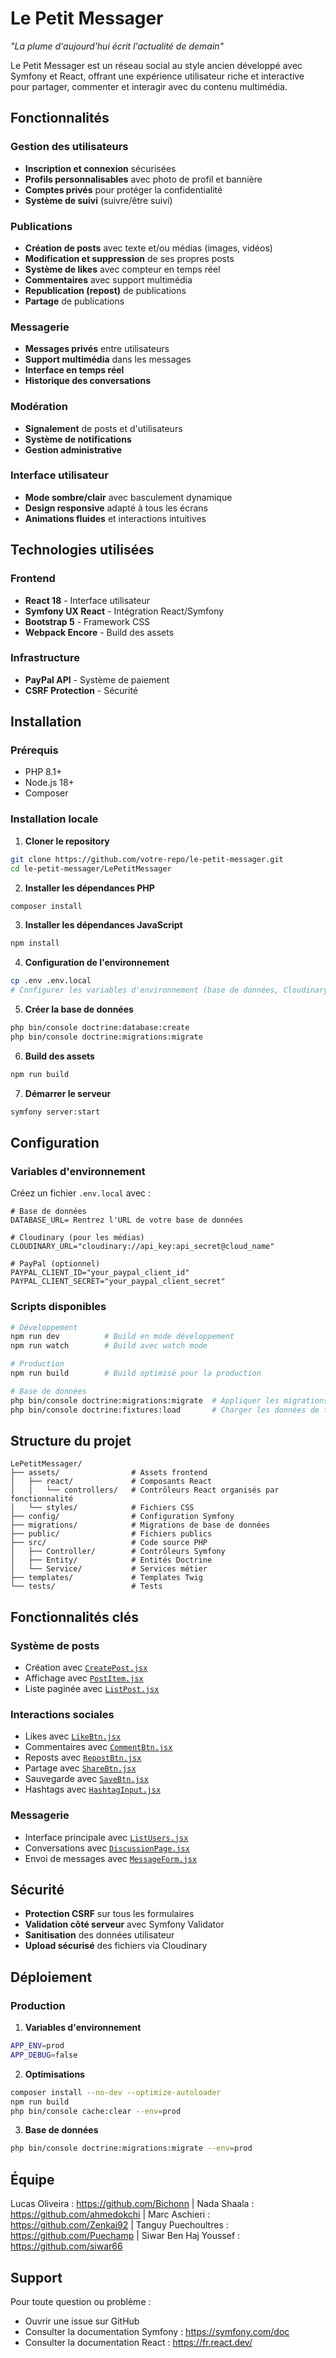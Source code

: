 # Le Petit Messager 

*"La plume d'aujourd'hui écrit l'actualité de demain"*

Le Petit Messager est un réseau social au style ancien développé avec Symfony et React, offrant une expérience utilisateur riche et interactive pour partager, commenter et interagir avec du contenu multimédia.

##  Fonctionnalités

###  Gestion des utilisateurs
- **Inscription et connexion** sécurisées
- **Profils personnalisables** avec photo de profil et bannière
- **Comptes privés** pour protéger la confidentialité
- **Système de suivi** (suivre/être suivi)


### Publications
- **Création de posts** avec texte et/ou médias (images, vidéos)
- **Modification et suppression** de ses propres posts
- **Système de likes** avec compteur en temps réel
- **Commentaires** avec support multimédia
- **Republication (repost)** de publications
- **Partage** de publications

### Messagerie
- **Messages privés** entre utilisateurs
- **Support multimédia** dans les messages
- **Interface en temps réel**
- **Historique des conversations**

### Modération
- **Signalement** de posts et d'utilisateurs
- **Système de notifications**
- **Gestion administrative**

### Interface utilisateur
- **Mode sombre/clair** avec basculement dynamique
- **Design responsive** adapté à tous les écrans
- **Animations fluides** et interactions intuitives

## Technologies utilisées

 

### Frontend
- **React 18** - Interface utilisateur
- **Symfony UX React** - Intégration React/Symfony
- **Bootstrap 5** - Framework CSS
- **Webpack Encore** - Build des assets

### Infrastructure
- **PayPal API** - Système de paiement
- **CSRF Protection** - Sécurité

## Installation

### Prérequis
- PHP 8.1+
- Node.js 18+
- Composer

### Installation locale

1. **Cloner le repository**
```bash
git clone https://github.com/votre-repo/le-petit-messager.git
cd le-petit-messager/LePetitMessager
```

2. **Installer les dépendances PHP**
```bash
composer install
```

3. **Installer les dépendances JavaScript**
```bash
npm install
```

4. **Configuration de l'environnement**
```bash
cp .env .env.local
# Configurer les variables d'environnement (base de données, Cloudinary, etc.)
```

5. **Créer la base de données**
```bash
php bin/console doctrine:database:create
php bin/console doctrine:migrations:migrate
```

6. **Build des assets**
```bash
npm run build
```

7. **Démarrer le serveur**
```bash
symfony server:start
```

## Configuration

### Variables d'environnement

Créez un fichier `.env.local` avec :

```env
# Base de données
DATABASE_URL= Rentrez l'URL de votre base de données 

# Cloudinary (pour les médias)
CLOUDINARY_URL="cloudinary://api_key:api_secret@cloud_name"

# PayPal (optionnel)
PAYPAL_CLIENT_ID="your_paypal_client_id"
PAYPAL_CLIENT_SECRET="your_paypal_client_secret"
```

### Scripts disponibles

```bash
# Développement
npm run dev          # Build en mode développement
npm run watch        # Build avec watch mode

# Production
npm run build        # Build optimisé pour la production

# Base de données
php bin/console doctrine:migrations:migrate  # Appliquer les migrations
php bin/console doctrine:fixtures:load       # Charger les données de test
```

##  Structure du projet

```
LePetitMessager/
├── assets/                # Assets frontend
│   ├── react/             # Composants React
│   │   └── controllers/   # Contrôleurs React organisés par fonctionnalité
│   └── styles/            # Fichiers CSS
├── config/                # Configuration Symfony
├── migrations/            # Migrations de base de données
├── public/                # Fichiers publics
├── src/                   # Code source PHP
│   ├── Controller/        # Contrôleurs Symfony
│   ├── Entity/            # Entités Doctrine
│   └── Service/           # Services métier
├── templates/             # Templates Twig
└── tests/                 # Tests
```

##  Fonctionnalités clés

### Système de posts
- Création avec [`CreatePost.jsx`](assets/react/controllers/posts/CreatePost.jsx)
- Affichage avec [`PostItem.jsx`](assets/react/controllers/posts/post_tool/PostItem.jsx)
- Liste paginée avec [`ListPost.jsx`](assets/react/controllers/posts/ListPost.jsx)

### Interactions sociales
- Likes avec [`LikeBtn.jsx`](assets/react/controllers/posts/btn_post/LikeBtn.jsx)
- Commentaires avec [`CommentBtn.jsx`](assets/react/controllers/posts/btn_post/CommentBtn.jsx)
- Reposts avec [`RepostBtn.jsx`](assets/react/controllers/posts/btn_post/RepostBtn.jsx)
- Partage avec [`ShareBtn.jsx`](assets/react/controllers/posts/btn_post/ShareBtn.jsx)
- Sauvegarde avec [`SaveBtn.jsx`](assets/react/controllers/posts/btn_post/SaveBtn.jsx)
- Hashtags avec [`HashtagInput.jsx`](assets/react/controllers/posts/post_tool/HashtagInput.jsx)

### Messagerie
- Interface principale avec [`ListUsers.jsx`](assets/react/controllers/messagerie/ListUsers.jsx)
- Conversations avec [`DiscussionPage.jsx`](assets/react/controllers/messagerie/DiscussionPage.jsx)
- Envoi de messages avec [`MessageForm.jsx`](assets/react/controllers/messagerie/MessageForm.jsx)

## Sécurité

- **Protection CSRF** sur tous les formulaires
- **Validation côté serveur** avec Symfony Validator
- **Sanitisation** des données utilisateur
- **Upload sécurisé** des fichiers via Cloudinary


## Déploiement

### Production

1. **Variables d'environnement**
```bash
APP_ENV=prod
APP_DEBUG=false
```

2. **Optimisations**
```bash
composer install --no-dev --optimize-autoloader
npm run build
php bin/console cache:clear --env=prod
```

3. **Base de données**
```bash
php bin/console doctrine:migrations:migrate --env=prod
```


## Équipe

Lucas Oliveira : https://github.com/Bichonn | 
Nada Shaala : https://github.com/ahmedokchi | 
Marc Aschieri : https://github.com/Zenkai92 | 
Tanguy Puechoultres : https://github.com/Puechamp | 
Siwar Ben Haj Youssef : https://github.com/siwar66


## Support

Pour toute question ou problème :
- Ouvrir une issue sur GitHub
- Consulter la documentation Symfony : https://symfony.com/doc
- Consulter la documentation React : https://fr.react.dev/
